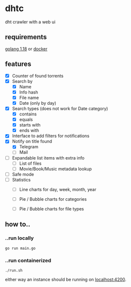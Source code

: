 # dhtc

dht crawler with a web ui<br>

## requirements
[golang 1.18](https://go.dev/dl/)
or
[docker](https://docs.docker.com/get-docker/)

## features

- [X] Counter of found torrents
- [X] Search by
  - [X] Name
  - [X] Info hash
  - [X] File name
  - [X] Date (only by day)
- [X] Search types (does not work for Date category)
  - [X] contains
  - [X] equals
  - [X] starts with
  - [X] ends with
- [X] Interface to add filters for notifications
- [X] Notify on title found
  - [X] Telegram
  - [ ] Mail
- [ ] Expandable list items with extra info
  - [ ] List of files
  - [ ] Movie/Book/Music metadata lookup
- [ ] Safe mode
- [ ] Statistics
  - [ ] Line charts for day, week, month, year
  - [ ] Pie / Bubble charts for categories
  - [ ] Pie / Bubble charts for file types


## how to..
### ..run locally
```shell
go run main.go
```
### ..run containerized
```shell
./run.sh
```

either way an instance should be running on [localhost:4200](http://127.0.0.1:4200).